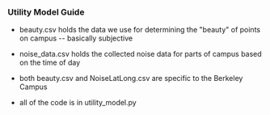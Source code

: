 ### Utility Model Guide 

- beauty.csv holds the data we use for determining the "beauty" of points on campus -- basically subjective

- noise_data.csv holds the collected noise data for parts of campus based on the time of day

- both beauty.csv and NoiseLatLong.csv are specific to the Berkeley Campus

- all of the code is in utility_model.py

